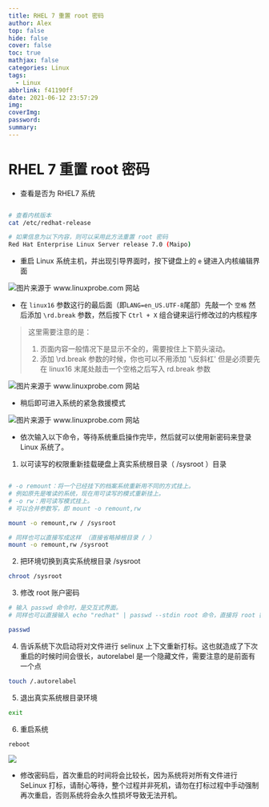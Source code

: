 ```yaml
---
title: RHEL 7 重置 root 密码
author: Alex
top: false
hide: false
cover: false
toc: true
mathjax: false
categories: Linux
tags:
  - Linux
abbrlink: f41190ff
date: 2021-06-12 23:57:29
img:
coverImg:
password:
summary:
---
```


# RHEL 7 重置 root 密码

- 查看是否为 RHEL7 系统

```bash

# 查看内核版本
cat /etc/redhat-release

# 如果信息为以下内容，则可以采用此方法重置 root 密码
Red Hat Enterprise Linux Server release 7.0 (Maipo)

```

- 重启 Linux 系统主机，并出现引导界面时，按下键盘上的 `e` 键进入内核编辑界面


![图片来源于 www.linuxprobe.com 网站](https://www.linuxprobe.com/wp-content/uploads/2015/02/%E7%AC%AC1%E6%AD%A5%EF%BC%9A%E5%BC%80%E6%9C%BA%E5%90%8E%E5%9C%A8%E5%86%85%E6%A0%B8%E4%B8%8A%E6%95%B2%E5%87%BB%E2%80%9Ce%E2%80%9D.png)


- 在 `linux16` 参数这行的最后面（即`LANG=en_US.UTF-8`尾部）先敲一个 `空格` 然后添加 `\rd.break` 参数，然后按下 `Ctrl + X` 组合键来运行修改过的内核程序


> 这里需要注意的是：
> 1. 页面内容一般情况下是显示不全的，需要按住上下箭头滚动。
> 2. 添加 \rd.break 参数的时候，你也可以不用添加 '\反斜杠' 但是必须要先在 linux16 末尾处敲击一个空格之后写入 rd.break 参数

![图片来源于 www.linuxprobe.com 网站](https://www.linuxprobe.com/wp-content/uploads/2015/02/%E7%AC%AC2%E6%AD%A5%EF%BC%9A%E5%9C%A8linux16%E8%BF%99%E8%A1%8C%E7%9A%84%E5%90%8E%E9%9D%A2%E8%BE%93%E5%85%A5%E2%80%9Crd.break%E2%80%9D%E5%B9%B6%E6%95%B2%E5%87%BB%E2%80%9Cctrl-x%E2%80%9C.png)

- 稍后即可进入系统的紧急救援模式

![图片来源于 www.linuxprobe.com 网站](https://www.linuxprobe.com/wp-content/uploads/2015/02/%E7%AC%AC3%E6%AD%A5%EF%BC%9A%E8%BF%9B%E5%85%A5%E5%88%B0%E4%BA%86%E7%B3%BB%E7%BB%9F%E7%9A%84%E7%B4%A7%E6%80%A5%E6%B1%82%E6%8F%B4%E6%A8%A1%E5%BC%8F.png)

- 依次输入以下命令，等待系统重启操作完毕，然后就可以使用新密码来登录 Linux 系统了。

1. 以可读写的权限重新挂载硬盘上真实系统根目录（ /sysroot ）目录

```bash

# -o remount：将一个已经挂下的档案系统重新用不同的方式挂上。
# 例如原先是唯读的系统，现在用可读写的模式重新挂上。
# -o rw：用可读写模式挂上。
# 可以合并参数写，即 mount -o remount,rw

mount -o remount,rw / /sysroot

# 同样也可以直接写成这样 （直接省略掉根目录 / ）
mount -o remount,rw /sysroot

```

2. 把环境切换到真实系统根目录 /sysroot

```bash
chroot /sysroot
```

3. 修改 root 账户密码

```bash
# 输入 passwd 命令时，是交互式界面。  
# 同样也可以直接输入 echo "redhat" | passwd --stdin root 命令，直接将 root 密码，修改为 redhat

passwd
```

4. 告诉系统下次启动将对文件进行 selinux 上下文重新打标。这也就造成了下次重启的时候时间会很长，autorelabel 是一个隐藏文件，需要注意的是前面有一个点

```bash
touch /.autorelabel
```

5. 退出真实系统根目录环境

```bash
exit
```

6. 重启系统

```bash
reboot
```


![](https://www.linuxprobe.com/wp-content/uploads/2015/02/%E7%AC%AC4%E6%AD%A5%EF%BC%9A%E4%BE%9D%E6%AC%A1%E8%BE%93%E5%85%A5%E4%BB%A5%E4%B8%8B%E5%91%BD%E4%BB%A4.png)

- 修改密码后，首次重启的时间将会比较长，因为系统将对所有文件进行 SeLinux 打标，请耐心等待，整个过程并非死机，请勿在打标过程中手动强制再次重启，否则系统将会永久性损坏导致无法开机。
